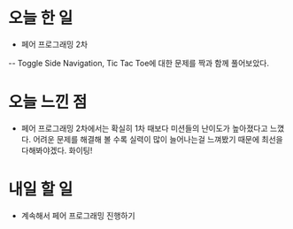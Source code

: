 # 오늘 한 일

- 페어 프로그래밍 2차

-- Toggle Side Navigation, Tic Tac Toe에 대한 문제를 짝과 함께 풀어보았다.

# 오늘 느낀 점

- 페어 프로그래밍 2차에서는 확실히 1차 때보다 미션들의 난이도가 높아졌다고 느꼈다. 어려운 문제를 해결해 볼 수록 실력이 많이 늘어나는걸 느껴봤기 때문에 최선을 다해봐야겠다. 화이팅!

# 내일 할 일

- 계속해서 페어 프로그래밍 진행하기
